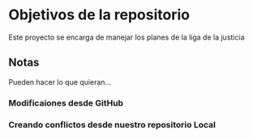 # Objetivos de la repositorio

Este proyecto se encarga de manejar los planes de la liga de la justicia


## Notas
Pueden hacer lo que quieran...

### Modificaiones desde GitHub

### Creando conflictos desde nuestro repositorio Local
